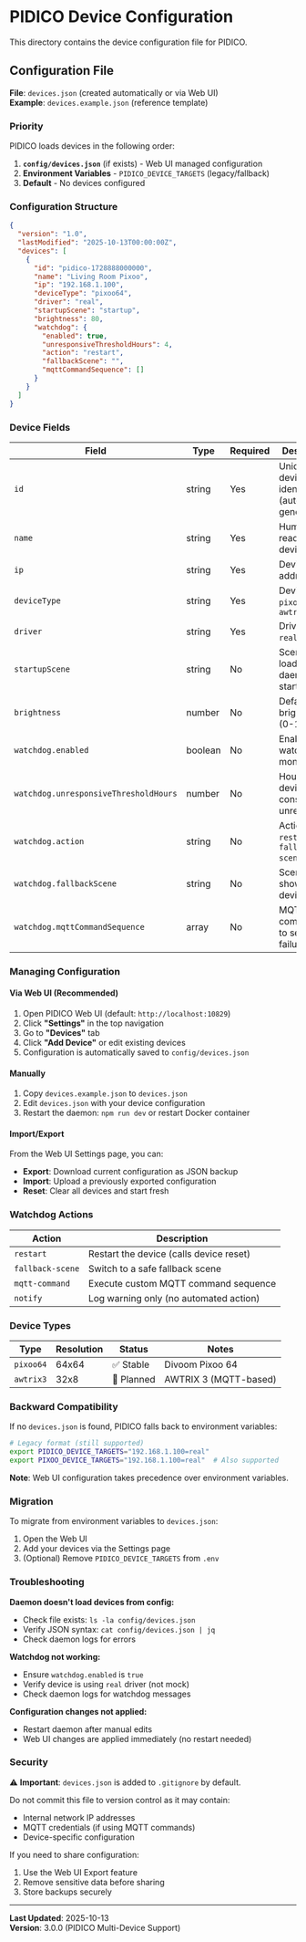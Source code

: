 # PIDICO Device Configuration

This directory contains the device configuration file for PIDICO.

## Configuration File

**File**: `devices.json` (created automatically or via Web UI)  
**Example**: `devices.example.json` (reference template)

### Priority

PIDICO loads devices in the following order:

1. **`config/devices.json`** (if exists) - Web UI managed configuration
2. **Environment Variables** - `PIDICO_DEVICE_TARGETS` (legacy/fallback)
3. **Default** - No devices configured

### Configuration Structure

```json
{
  "version": "1.0",
  "lastModified": "2025-10-13T00:00:00Z",
  "devices": [
    {
      "id": "pidico-1728888000000",
      "name": "Living Room Pixoo",
      "ip": "192.168.1.100",
      "deviceType": "pixoo64",
      "driver": "real",
      "startupScene": "startup",
      "brightness": 80,
      "watchdog": {
        "enabled": true,
        "unresponsiveThresholdHours": 4,
        "action": "restart",
        "fallbackScene": "",
        "mqttCommandSequence": []
      }
    }
  ]
}
```

### Device Fields

| Field                                 | Type    | Required | Description                                   |
| ------------------------------------- | ------- | -------- | --------------------------------------------- |
| `id`                                  | string  | Yes      | Unique device identifier (auto-generated)     |
| `name`                                | string  | Yes      | Human-readable device name                    |
| `ip`                                  | string  | Yes      | Device IP address                             |
| `deviceType`                          | string  | Yes      | Device type: `pixoo64`, `awtrix3`             |
| `driver`                              | string  | Yes      | Driver mode: `real`, `mock`                   |
| `startupScene`                        | string  | No       | Scene to load on daemon startup               |
| `brightness`                          | number  | No       | Default brightness (0-100)                    |
| `watchdog.enabled`                    | boolean | No       | Enable watchdog monitoring                    |
| `watchdog.unresponsiveThresholdHours` | number  | No       | Hours before device considered unresponsive   |
| `watchdog.action`                     | string  | No       | Action: `restart`, `fallback-scene`, `notify` |
| `watchdog.fallbackScene`              | string  | No       | Scene to show if device fails                 |
| `watchdog.mqttCommandSequence`        | array   | No       | MQTT commands to send on failure              |

### Managing Configuration

#### Via Web UI (Recommended)

1. Open PIDICO Web UI (default: `http://localhost:10829`)
2. Click **"Settings"** in the top navigation
3. Go to **"Devices"** tab
4. Click **"Add Device"** or edit existing devices
5. Configuration is automatically saved to `config/devices.json`

#### Manually

1. Copy `devices.example.json` to `devices.json`
2. Edit `devices.json` with your device configuration
3. Restart the daemon: `npm run dev` or restart Docker container

#### Import/Export

From the Web UI Settings page, you can:

- **Export**: Download current configuration as JSON backup
- **Import**: Upload a previously exported configuration
- **Reset**: Clear all devices and start fresh

### Watchdog Actions

| Action           | Description                             |
| ---------------- | --------------------------------------- |
| `restart`        | Restart the device (calls device reset) |
| `fallback-scene` | Switch to a safe fallback scene         |
| `mqtt-command`   | Execute custom MQTT command sequence    |
| `notify`         | Log warning only (no automated action)  |

### Device Types

| Type      | Resolution | Status     | Notes                 |
| --------- | ---------- | ---------- | --------------------- |
| `pixoo64` | 64x64      | ✅ Stable  | Divoom Pixoo 64       |
| `awtrix3` | 32x8       | 🚧 Planned | AWTRIX 3 (MQTT-based) |

### Backward Compatibility

If no `devices.json` is found, PIDICO falls back to environment variables:

```bash
# Legacy format (still supported)
export PIDICO_DEVICE_TARGETS="192.168.1.100=real"
export PIXOO_DEVICE_TARGETS="192.168.1.100=real"  # Also supported
```

**Note**: Web UI configuration takes precedence over environment variables.

### Migration

To migrate from environment variables to `devices.json`:

1. Open the Web UI
2. Add your devices via the Settings page
3. (Optional) Remove `PIDICO_DEVICE_TARGETS` from `.env`

### Troubleshooting

**Daemon doesn't load devices from config:**

- Check file exists: `ls -la config/devices.json`
- Verify JSON syntax: `cat config/devices.json | jq`
- Check daemon logs for errors

**Watchdog not working:**

- Ensure `watchdog.enabled` is `true`
- Verify device is using `real` driver (not mock)
- Check daemon logs for watchdog messages

**Configuration changes not applied:**

- Restart daemon after manual edits
- Web UI changes are applied immediately (no restart needed)

### Security

⚠️ **Important**: `devices.json` is added to `.gitignore` by default.

Do not commit this file to version control as it may contain:

- Internal network IP addresses
- MQTT credentials (if using MQTT commands)
- Device-specific configuration

If you need to share configuration:

1. Use the Web UI Export feature
2. Remove sensitive data before sharing
3. Store backups securely

---

**Last Updated**: 2025-10-13  
**Version**: 3.0.0 (PIDICO Multi-Device Support)
